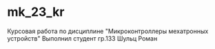 # mk_23_kr
Курсовая работа по дисциплине "Микроконтроллеры мехатронных устройств"
Выполнил студент гр.133 Шульц Роман